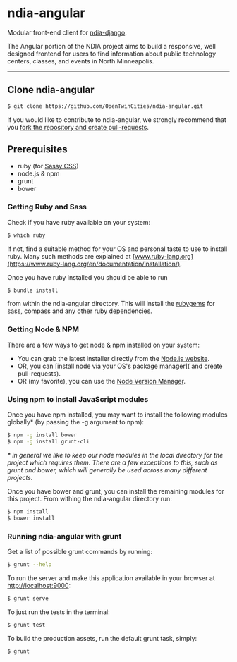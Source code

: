 ndia-angular
============

Modular front-end client for [ndia-django](https://github.com/OpenTwinCities/ndia-django). 

The Angular portion of the NDIA project aims to build a responsive, well designed frontend for
users to find information about public technology centers, classes, and events in North Minneapolis.

---
## Clone ndia-angular #
```bash
$ git clone https://github.com/OpenTwinCities/ndia-angular.git
```
If you would like to contribute to ndia-angular, we strongly recommend that you
[fork the repository and create pull-requests](https://guides.github.com/activities/forking/).

## Prerequisites #

  - ruby (for [Sassy CSS](http://sass-lang.com/))
  - node.js & npm
  - grunt
  - bower

### Getting Ruby and Sass #

Check if you have ruby available on your system:
```bash
$ which ruby
```
If not, find a suitable method for your OS and personal taste to use to install ruby.
Many such methods are explained at [www.ruby-lang.org](https://www.ruby-lang.org/en/documentation/installation/).

Once you have ruby installed you should be able to run
```bash
$ bundle install
```
from within the ndia-angular directory. This will install the [rubygems](https://rubygems.org/) for sass, compass and any other ruby dependencies.

### Getting Node & NPM #

  There are a few ways to get node & npm installed on your system:
  * You can grab the latest installer directly from the [Node.js website](http://nodejs.org).
  * OR, you can [install node via your OS's package manager]( and create pull-requests).
  * OR (my favorite), you can use the [Node Version Manager](https://github.com/creationix/nvm).

### Using npm to install JavaScript modules #

  Once you have npm installed, you may want to install the following modules globally* (by passing the -g argument to npm):
  ```bash
  $ npm -g install bower
  $ npm -g install grunt-cli
  ```
  _* in general we like to keep our node modules in the local directory for the project which requires them. There are a few exceptions to this, such as grunt and bower, which will generally be used across many different projects._

  Once you have bower and grunt, you can install the remaining modules for this project. From withing the ndia-angular directory run:
  ```bash
  $ npm install
  $ bower install
  ```

### Running ndia-angular with grunt #

  Get a list of possible grunt commands by running:
  ```bash
  $ grunt --help
  ```

  To run the server and make this application available in your browser at [http://localhost:9000](http://localhost:9000):
  ```bash
  $ grunt serve
  ```

  To just run the tests in the terminal:
  ```bash
  $ grunt test
  ```

  To build the production assets, run the default grunt task, simply:
  ```bash
  $ grunt
  ```
